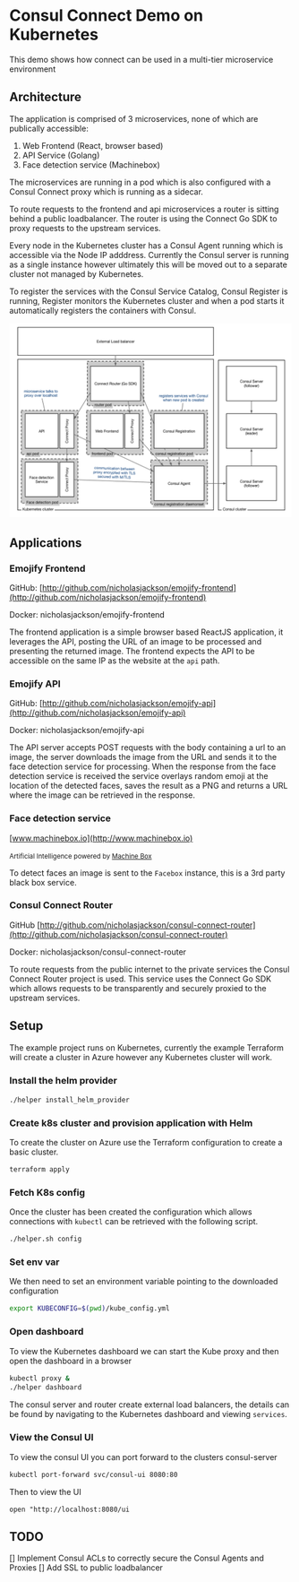 # Consul Connect Demo on Kubernetes

This demo shows how connect can be used in a multi-tier microservice environment

## Architecture
The application is comprised of 3 microservices, none of which are publically accessible:
1. Web Frontend (React, browser based)
1. API Service (Golang)
1. Face detection service (Machinebox)

The microservices are running in a pod which is also configured with a Consul Connect proxy which is running as a sidecar.

To route requests to the frontend and api microservices a router is sitting behind a public loadbalancer.  The router is using the Connect Go SDK to proxy requests to the upstream services.

Every node in the Kubernetes cluster has a Consul Agent running which is accessible via the Node IP adddress.  Currently the Consul server is running as a single instance however ultimately this will be moved out to a separate cluster not managed by Kubernetes.

To register the services with the Consul Service Catalog, Consul Register is running, Register monitors the Kubernetes cluster and when a pod starts it automatically registers the containers with Consul.

![architecture](./assets/k8s_demo.png)

## Applications

### Emojify Frontend
GitHub: [http://github.com/nicholasjackson/emojify-frontend](http://github.com/nicholasjackson/emojify-frontend)

Docker: nicholasjackson/emojify-frontend

The frontend application is a simple browser based ReactJS application, it leverages the API, posting the URL of an image to be processed and presenting the returned image.  The frontend expects the API to be accessible on the same IP as the website at the `api` path.

### Emojify API
GitHub: [http://github.com/nicholasjackson/emojify-api](http://github.com/nicholasjackson/emojify-api)

Docker: nicholasjackson/emojify-api

The API server accepts POST requests with the body containing a url to an image, the server downloads the image from the URL and sends it to the face detection service for processing.  When the response from the face detection service is received the service overlays random emoji at the location of the detected faces, saves the result as a PNG and returns a URL where the image can be retrieved in the response.

### Face detection service
[www.machinebox.io](http://www.machinebox.io)

<small>
	Artificial Intelligence powered by <a href='https://machinebox.io/' target='_blank'>Machine Box</a>
</small>

To detect faces an image is sent to the `Facebox` instance, this is a 3rd party black box service.

### Consul Connect Router
GitHub [http://github.com/nicholasjackson/consul-connect-router](http://github.com/nicholasjackson/consul-connect-router)

Docker: nicholasjackson/consul-connect-router

To route requests from the public internet to the private services the Consul Connect Router project is used.  This service uses the  Connect Go SDK which allows requests to be transparently and securely proxied to the upstream services.


## Setup
The example project runs on Kubernetes, currently the example Terraform will create a cluster in Azure however any Kubernetes cluster will work.

### Install the helm provider

```bash
./helper install_helm_provider
```

### Create k8s cluster and provision application with Helm
To create the cluster on Azure use the Terraform configuration to create a basic cluster.

```bash
terraform apply
```

### Fetch K8s config
Once the cluster has been created the configuration which allows connections with `kubectl` can be retrieved with the following script.

```bash
./helper.sh config

```

### Set env var
We then need to set an environment variable pointing to the downloaded configuration

```bash
export KUBECONFIG=$(pwd)/kube_config.yml
```

### Open dashboard
To view the Kubernetes dashboard we can start the Kube proxy and then open the dashboard in a browser

```bash
kubectl proxy &
./helper dashboard
```

The consul server and router create external load balancers, the details can be found by navigating to the 
Kubernetes dashboard and viewing `services`.

### View the Consul UI
To view the consul UI you can port forward to the clusters consul-server

```bash
kubectl port-forward svc/consul-ui 8080:80
```

Then to view the UI

```
open "http://localhost:8080/ui
```

## TODO
[] Implement Consul ACLs to correctly secure the Consul Agents and Proxies
[] Add SSL to public loadbalancer
